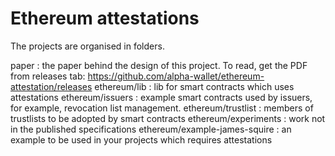 # Ethereum attestations

The projects are organised in folders.

paper
: the paper behind the design of this project. To read, get the PDF from releases tab: https://github.com/alpha-wallet/ethereum-attestation/releases
ethereum/lib
: lib for smart contracts which uses attestations
ethereum/issuers
: example smart contracts used by issuers, for example, revocation list management.
ethereum/trustlist
: members of trustlists to be adopted by smart contracts
ethereum/experiments
: work not in the published specifications
ethereum/example-james-squire
: an example to be used in your projects which requires attestations
